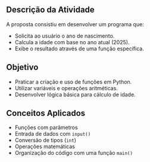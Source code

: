 ## Descrição da Atividade

A proposta consistiu em desenvolver um programa que:

- Solicita ao usuário o ano de nascimento.
- Calcula a idade com base no ano atual (2025).
- Exibe o resultado através de uma função específica.

## Objetivo

- Praticar a criação e uso de funções em Python.
- Utilizar variáveis e operações aritméticas.
- Desenvolver lógica básica para cálculo de idade.

## Conceitos Aplicados

- Funções com parâmetros
- Entrada de dados com `input()`
- Conversão de tipos (`int`)
- Operações matemáticas
- Organização do código com uma função `main()`


